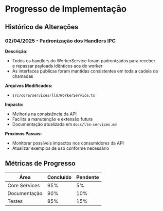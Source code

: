 # Progresso de Implementação

## Histórico de Alterações

### 02/04/2025 - Padronização dos Handlers IPC

**Descrição:**

- Todos os handlers do WorkerService foram padronizados para receber e repassar payloads idênticos aos do worker
- As interfaces públicas foram mantidas consistentes em toda a cadeia de chamadas

**Arquivos Modificados:**

- `src/core/services/llm/WorkerService.ts`

**Impacto:**

- Melhoria na consistência da API
- Facilita a manutenção e extensão futura
- Documentação atualizada em `docs/llm-services.md`

**Próximos Passos:**

- Monitorar possíveis impactos nos consumidores da API
- Atualizar exemplos de uso conforme necessário

## Métricas de Progresso

| Área          | Concluído | Pendente |
| ------------- | --------- | -------- |
| Core Services | 95%       | 5%       |
| Documentação  | 90%       | 10%      |
| Testes        | 85%       | 15%      |

